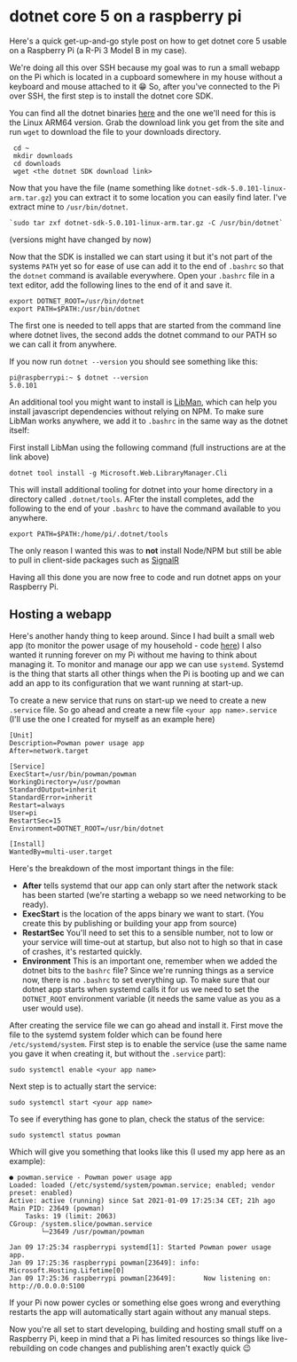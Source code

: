 # dotnet core 5 on a raspberry pi

Here's a quick get-up-and-go style post on how to get dotnet core 5 usable on a Raspberry Pi (a R-Pi 3 Model B in my case).

We're doing all this over SSH because my goal was to run a small webapp on the Pi which is located in a cupboard somewhere in my house without a keyboard and mouse attached to it 😁
So, after you've connected to the Pi over SSH, the first step is to install the dotnet core SDK.

You can find all the dotnet binaries [here](https://dotnet.microsoft.com/download/dotnet/5.0) and the one we'll need for this is the Linux ARM64 version. Grab the download link you get from the site and run `wget` to download the file to your downloads directory.

     cd ~
     mkdir downloads
     cd downloads
     wget <the dotnet SDK download link>

Now that you have the file (name something like `dotnet-sdk-5.0.101-linux-arm.tar.gz`) you can extract it to some location you can easily find later. I've extract mine to `/usr/bin/dotnet`.

    `sudo tar zxf dotnet-sdk-5.0.101-linux-arm.tar.gz -C /usr/bin/dotnet`

(versions might have changed by now)

Now that the SDK is installed we can start using it but it's not part of the systems `PATH` yet so for ease of use can add it to the end of `.bashrc` so that the `dotnet` command is available everywhere.
Open your `.bashrc` file in a text editor, add the following lines to the end of it and save it.

    export DOTNET_ROOT=/usr/bin/dotnet
    export PATH=$PATH:/usr/bin/dotnet

The first one is needed to tell apps that are started from the command line where dotnet lives, the second adds the dotnet command to our PATH so we can call it from anywhere.

If you now run `dotnet --version` you should see something like this:

    pi@raspberrypi:~ $ dotnet --version
    5.0.101

An additional tool you might want to install is [LibMan](https://docs.microsoft.com/en-us/aspnet/core/client-side/libman/libman-cli?view=aspnetcore-5.0), which can help you install javascript dependencies without relying on NPM.
To make sure LibMan works anywhere, we add it to `.bashrc` in the same way as the dotnet itself:

First install LibMan using the following command (full instructions are at the link above)

    dotnet tool install -g Microsoft.Web.LibraryManager.Cli

This will install additional tooling for dotnet into your home directory in a directory called `.dotnet/tools`. AFter the install completes, add the following to the end of your `.bashrc` to have the command available to you anywhere.

    export PATH=$PATH:/home/pi/.dotnet/tools

The only reason I wanted this was to **not** install Node/NPM but still be able to pull in client-side packages such as [SignalR](https://docs.microsoft.com/en-us/aspnet/signalr/overview/getting-started/introduction-to-signalr)

Having all this done you are now free to code and run dotnet apps on your Raspberry Pi.

## Hosting a webapp

Here's another handy thing to keep around. Since I had built a small web app (to monitor the power usage of my household - code [here](https://github.com/harrewarre/powman)) I also wanted it running forever on my Pi without me having to think about managing it. To monitor and manage our app we can use `systemd`. Systemd is the thing that starts all other things when the Pi is booting up and we can add an app to its configuration that we want running at start-up.

To create a new service that runs on start-up we need to create a new `.service` file. So go ahead and create a new file `<your app name>.service` (I'll use the one I created for myself as an example here)

    [Unit]
    Description=Powman power usage app
    After=network.target

    [Service]
    ExecStart=/usr/bin/powman/powman
    WorkingDirectory=/usr/powman
    StandardOutput=inherit
    StandardError=inherit
    Restart=always
    User=pi
    RestartSec=15
    Environment=DOTNET_ROOT=/usr/bin/dotnet

    [Install]
    WantedBy=multi-user.target

Here's the breakdown of the most important things in the file:

 - **After** tells systemd that our app can only start after the network stack has been started (we're starting a webapp so we need networking to be ready).
 - **ExecStart** is the location of the apps binary we want to start. (You create this by publishing or building your app from source)
 - **RestartSec** You'll need to set this to a sensible number, not to low or your service will time-out at startup, but also not to high so that in case of crashes, it's restarted quickly.
 - **Environment** This is an important one, remember when we added the dotnet bits to the `bashrc` file? Since we're running things as a service now, there is no `.bashrc` to set everything up. To make sure that our dotnet app starts when systemd calls it for us we need to set the `DOTNET_ROOT` environment variable (it needs the same value as you as a user would use).

After creating the service file we can go ahead and install it. First move the file to the systemd system folder which can be found here `/etc/systemd/system`.
First step is to enable the service (use the same name you gave it when creating it, but without the `.service` part):

    sudo systemctl enable <your app name>

Next step is to actually start the service:

    sudo systemctl start <your app name>

To see if everything has gone to plan, check the status of the service:

    sudo systemctl status powman

Which will give you something that looks like this (I used my app here as an example):

    ● powman.service - Powman power usage app
    Loaded: loaded (/etc/systemd/system/powman.service; enabled; vendor preset: enabled)
    Active: active (running) since Sat 2021-01-09 17:25:34 CET; 21h ago
    Main PID: 23649 (powman)
        Tasks: 19 (limit: 2063)
    CGroup: /system.slice/powman.service
            └─23649 /usr/powman/powman

    Jan 09 17:25:34 raspberrypi systemd[1]: Started Powman power usage app.
    Jan 09 17:25:36 raspberrypi powman[23649]: info: Microsoft.Hosting.Lifetime[0]
    Jan 09 17:25:36 raspberrypi powman[23649]:       Now listening on: http://0.0.0.0:5100

If your Pi now power cycles or something else goes wrong and everything restarts the app will automatically start again without any manual steps.

Now you're all set to start developing, building and hosting small stuff on a Raspberry Pi, keep in mind that a Pi has limited resources so things like live-rebuilding on code changes and publishing aren't exactly quick 😉